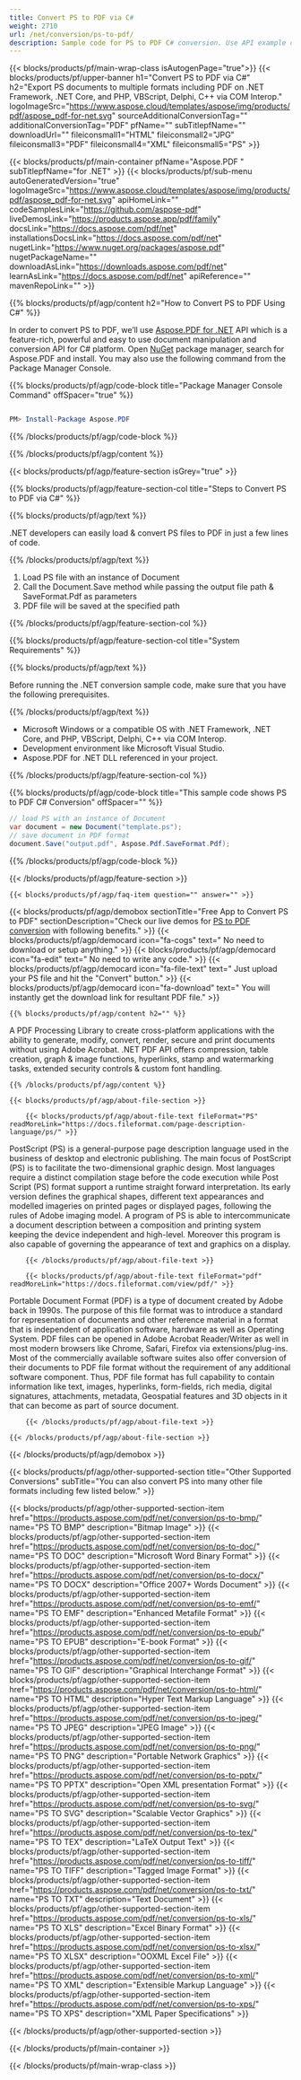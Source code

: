 ```yaml
---
title: Convert PS to PDF via C#
weight: 2710
url: /net/conversion/ps-to-pdf/
description: Sample code for PS to PDF C# conversion. Use API example code for batch PS files to PDF conversion within VB.NET, Asp.NET or any .NET based application.
---
```


{{< blocks/products/pf/main-wrap-class isAutogenPage="true">}}
{{< blocks/products/pf/upper-banner h1="Convert PS to PDF via C#" h2="Export PS documents to multiple formats including PDF on .NET Framework, .NET Core, and PHP, VBScript, Delphi, C++ via COM Interop." logoImageSrc="https://www.aspose.cloud/templates/aspose/img/products/pdf/aspose_pdf-for-net.svg" sourceAdditionalConversionTag="" additionalConversionTag="PDF" pfName="" subTitlepfName="" downloadUrl="" fileiconsmall1="HTML" fileiconsmall2="JPG" fileiconsmall3="PDF" fileiconsmall4="XML" fileiconsmall5="PS" >}}

{{< blocks/products/pf/main-container pfName="Aspose.PDF " subTitlepfName="for .NET" >}}
{{< blocks/products/pf/sub-menu autoGeneratedVersion="true" logoImageSrc="https://www.aspose.cloud/templates/aspose/img/products/pdf/aspose_pdf-for-net.svg" apiHomeLink="" codeSamplesLink="https://github.com/aspose-pdf" liveDemosLink="https://products.aspose.app/pdf/family" docsLink="https://docs.aspose.com/pdf/net" installationsDocsLink="https://docs.aspose.com/pdf/net" nugetLink="https://www.nuget.org/packages/aspose.pdf" nugetPackageName="" downloadAsLink="https://downloads.aspose.com/pdf/net" learnAsLink="https://docs.aspose.com/pdf/net" apiReference="" mavenRepoLink="" >}}

{{% blocks/products/pf/agp/content h2="How to Convert PS to PDF Using C#" %}}

 In order to convert PS to PDF, we’ll use
 [Aspose.PDF for .NET](https://products.aspose.com/pdf/net)
 API which is a feature-rich, powerful and easy to use document manipulation and conversion API for C# platform. Open
 [NuGet](https://www.nuget.org/packages/aspose.pdf)
 package manager, search for
 Aspose.PDF
 and install. You may also use the following command from the Package Manager Console.

{{% blocks/products/pf/agp/code-block title="Package Manager Console Command" offSpacer="true" %}}

```powershell

PM> Install-Package Aspose.PDF

```

{{% /blocks/products/pf/agp/code-block %}}

{{% /blocks/products/pf/agp/content %}}

{{< blocks/products/pf/agp/feature-section isGrey="true" >}}

{{% blocks/products/pf/agp/feature-section-col title="Steps to Convert PS to PDF via C#" %}}

{{% blocks/products/pf/agp/text %}}

 .NET developers can easily load & convert PS files to PDF in just a few lines of code.

{{% /blocks/products/pf/agp/text %}}

1. Load PS file with an instance of Document
1. Call the Document.Save method while passing the output file path & SaveFormat.Pdf as parameters
1. PDF file will be saved at the specified path

{{% /blocks/products/pf/agp/feature-section-col %}}

{{% blocks/products/pf/agp/feature-section-col title="System Requirements" %}}

{{% blocks/products/pf/agp/text %}}

 Before running the .NET conversion sample code, make sure that you have the following prerequisites.

{{% /blocks/products/pf/agp/text %}}

-  Microsoft Windows or a compatible OS with .NET Framework, .NET Core, and PHP, VBScript, Delphi, C++ via COM Interop.
-  Development environment like Microsoft Visual Studio.
-  Aspose.PDF for .NET DLL referenced in your project.

{{% /blocks/products/pf/agp/feature-section-col %}}

{{% blocks/products/pf/agp/code-block title="This sample code shows PS to PDF C# Conversion" offSpacer="" %}}

```cs
// load PS with an instance of Document
var document = new Document("template.ps");
// save document in PDF format
document.Save("output.pdf", Aspose.Pdf.SaveFormat.Pdf);

```

{{% /blocks/products/pf/agp/code-block %}}

{{< /blocks/products/pf/agp/feature-section >}}

    {{< blocks/products/pf/agp/faq-item question="" answer="" >}}


<!-- aboutfile Starts -->

{{< blocks/products/pf/agp/demobox sectionTitle="Free App to Convert PS to PDF" sectionDescription="Check our live demos for [PS to PDF conversion](https://products.aspose.app/pdf/conversion/ps-to-pdf) with following benefits." >}}
        {{< blocks/products/pf/agp/democard icon="fa-cogs" text=" No need to download or setup anything." >}}
        {{< blocks/products/pf/agp/democard icon="fa-edit" text=" No need to write any code." >}}
        {{< blocks/products/pf/agp/democard icon="fa-file-text" text=" Just upload your PS file and hit the \"Convert\" button." >}}
        {{< blocks/products/pf/agp/democard icon="fa-download" text=" You will instantly get the download link for resultant PDF file." >}}

    {{% blocks/products/pf/agp/content h2="" %}}

 A PDF Processing Library to create cross-platform applications with the ability to generate, modify, convert, render, secure and print documents without using Adobe Acrobat. .NET PDF API offers compression, table creation, graph & image functions, hyperlinks, stamp and watermarking tasks, extended security controls & custom font handling.



    {{% /blocks/products/pf/agp/content %}}

    {{< blocks/products/pf/agp/about-file-section >}}

        {{< blocks/products/pf/agp/about-file-text fileFormat="PS" readMoreLink="https://docs.fileformat.com/page-description-language/ps/" >}}
PostScript (PS) is a general-purpose page description language used in the business of desktop and electronic publishing. The main focus of PostScript (PS) is to facilitate the two-dimensional graphic design. Most languages require a distinct compilation stage before the code execution while Post Script (PS) format support a runtime straight forward interpretation. Its early version defines the graphical shapes, different text appearances and modelled imageries on printed pages or displayed pages, following the rules of Adobe imaging model. A program of PS is able to intercommunicate a document description between a composition and printing system keeping the device independent and high-level. Moreover this program is also capable of governing the appearance of text and graphics on a display.

        {{< /blocks/products/pf/agp/about-file-text >}}

        {{< blocks/products/pf/agp/about-file-text fileFormat="pdf" readMoreLink="https://docs.fileformat.com/view/pdf/" >}}
Portable Document Format (PDF) is a type of document created by Adobe back in 1990s. The purpose of this file format was to introduce a standard for representation of documents and other reference material in a format that is independent of application software, hardware as well as Operating System. PDF files can be opened in Adobe Acrobat Reader/Writer as well in most modern browsers like Chrome, Safari, Firefox via extensions/plug-ins. Most of the commercially available software suites also offer conversion of their documents to PDF file format without the requirement of any additional software component. Thus, PDF file format has full capability to contain information like text, images, hyperlinks, form-fields, rich media, digital signatures, attachments, metadata, Geospatial features and 3D objects in it that can become as part of source document.

        {{< /blocks/products/pf/agp/about-file-text >}}

    {{< /blocks/products/pf/agp/about-file-section >}}

{{< /blocks/products/pf/agp/demobox >}}

<!-- aboutfile Ends -->

{{< blocks/products/pf/agp/other-supported-section title="Other Supported Conversions" subTitle="You can also convert PS into many other file formats including few listed below." >}}

{{< blocks/products/pf/agp/other-supported-section-item href="https://products.aspose.com/pdf/net/conversion/ps-to-bmp/" name="PS TO BMP" description="Bitmap Image" >}}
{{< blocks/products/pf/agp/other-supported-section-item href="https://products.aspose.com/pdf/net/conversion/ps-to-doc/" name="PS TO DOC" description="Microsoft Word Binary Format" >}}
{{< blocks/products/pf/agp/other-supported-section-item href="https://products.aspose.com/pdf/net/conversion/ps-to-docx/" name="PS TO DOCX" description="Office 2007+ Words Document" >}}
{{< blocks/products/pf/agp/other-supported-section-item href="https://products.aspose.com/pdf/net/conversion/ps-to-emf/" name="PS TO EMF" description="Enhanced Metafile Format" >}}
{{< blocks/products/pf/agp/other-supported-section-item href="https://products.aspose.com/pdf/net/conversion/ps-to-epub/" name="PS TO EPUB" description="E-book Format" >}}
{{< blocks/products/pf/agp/other-supported-section-item href="https://products.aspose.com/pdf/net/conversion/ps-to-gif/" name="PS TO GIF" description="Graphical Interchange Format" >}}
{{< blocks/products/pf/agp/other-supported-section-item href="https://products.aspose.com/pdf/net/conversion/ps-to-html/" name="PS TO HTML" description="Hyper Text Markup Language" >}}
{{< blocks/products/pf/agp/other-supported-section-item href="https://products.aspose.com/pdf/net/conversion/ps-to-jpeg/" name="PS TO JPEG" description="JPEG Image" >}}
{{< blocks/products/pf/agp/other-supported-section-item href="https://products.aspose.com/pdf/net/conversion/ps-to-png/" name="PS TO PNG" description="Portable Network Graphics" >}}
{{< blocks/products/pf/agp/other-supported-section-item href="https://products.aspose.com/pdf/net/conversion/ps-to-pptx/" name="PS TO PPTX" description="Open XML presentation Format" >}}
{{< blocks/products/pf/agp/other-supported-section-item href="https://products.aspose.com/pdf/net/conversion/ps-to-svg/" name="PS TO SVG" description="Scalable Vector Graphics" >}}
{{< blocks/products/pf/agp/other-supported-section-item href="https://products.aspose.com/pdf/net/conversion/ps-to-tex/" name="PS TO TEX" description="LaTeX Output Text" >}}
{{< blocks/products/pf/agp/other-supported-section-item href="https://products.aspose.com/pdf/net/conversion/ps-to-tiff/" name="PS TO TIFF" description="Tagged Image Format" >}}
{{< blocks/products/pf/agp/other-supported-section-item href="https://products.aspose.com/pdf/net/conversion/ps-to-txt/" name="PS TO TXT" description="Text Document" >}}
{{< blocks/products/pf/agp/other-supported-section-item href="https://products.aspose.com/pdf/net/conversion/ps-to-xls/" name="PS TO XLS" description="Excel Binary Format" >}}
{{< blocks/products/pf/agp/other-supported-section-item href="https://products.aspose.com/pdf/net/conversion/ps-to-xlsx/" name="PS TO XLSX" description="OOXML Excel File" >}}
{{< blocks/products/pf/agp/other-supported-section-item href="https://products.aspose.com/pdf/net/conversion/ps-to-xml/" name="PS TO XML" description="Extensible Markup Language" >}}
{{< blocks/products/pf/agp/other-supported-section-item href="https://products.aspose.com/pdf/net/conversion/ps-to-xps/" name="PS TO XPS" description="XML Paper Specifications" >}}

{{< /blocks/products/pf/agp/other-supported-section >}}

{{< /blocks/products/pf/main-container >}}

{{< /blocks/products/pf/main-wrap-class >}}
